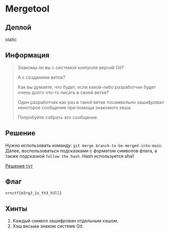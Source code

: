 # Mergetool

## Деплой

static

## Информация

> Знакомы ли вы с системой контроля версий Git?
>
> А с созданием веток?
>
> Как вы думаете, что будет, если какой-либо разработчик будет очень долго что-то писать в своей ветке?
>
> Один разработчик как раз в такой ветке посимвольно зашифровал некоторое сообщение при помощи знакомого хеша.
>
> Попробуйте собрать это сообщение.

## Решение

Нужно использовать команду: `git merge branch-to-be-merged-into-main`.
Далее, воспользоваться подсказками с форматом символов флага, а также подсказкой `follow the hash`.
Hash используется sha1

[Решение тут](solution/solver.py)

## Флаг
`vrnctf{m3rg3_1s_th3_h3ll}`

## Хинты

1) Каждый символ зашифрован отдельным хэшом.
2) Хэш весьма знаком системе Git.